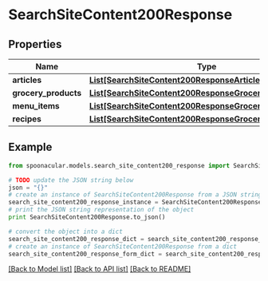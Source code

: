 # SearchSiteContent200Response



## Properties

Name | Type | Description | Notes
------------ | ------------- | ------------- | -------------
**articles** | [**List[SearchSiteContent200ResponseArticlesInner]**](SearchSiteContent200ResponseArticlesInner.md) |  | 
**grocery_products** | [**List[SearchSiteContent200ResponseGroceryProductsInner]**](SearchSiteContent200ResponseGroceryProductsInner.md) |  | 
**menu_items** | [**List[SearchSiteContent200ResponseGroceryProductsInner]**](SearchSiteContent200ResponseGroceryProductsInner.md) |  | 
**recipes** | [**List[SearchSiteContent200ResponseGroceryProductsInner]**](SearchSiteContent200ResponseGroceryProductsInner.md) |  | 

## Example

```python
from spoonacular.models.search_site_content200_response import SearchSiteContent200Response

# TODO update the JSON string below
json = "{}"
# create an instance of SearchSiteContent200Response from a JSON string
search_site_content200_response_instance = SearchSiteContent200Response.from_json(json)
# print the JSON string representation of the object
print SearchSiteContent200Response.to_json()

# convert the object into a dict
search_site_content200_response_dict = search_site_content200_response_instance.to_dict()
# create an instance of SearchSiteContent200Response from a dict
search_site_content200_response_form_dict = search_site_content200_response.from_dict(search_site_content200_response_dict)
```
[[Back to Model list]](../README.md#documentation-for-models) [[Back to API list]](../README.md#documentation-for-api-endpoints) [[Back to README]](../README.md)



